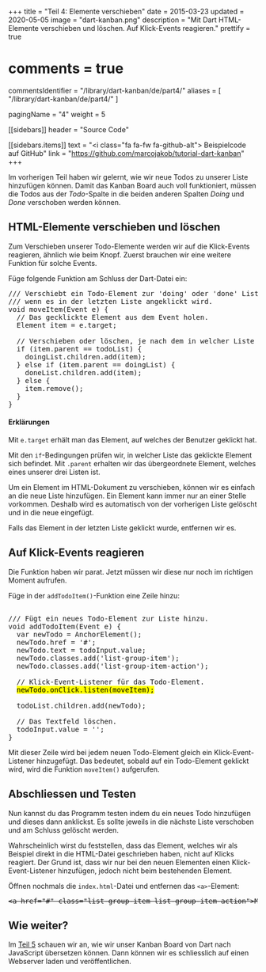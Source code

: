 +++
title = "Teil 4: Elemente verschieben"
date = 2015-03-23
updated = 2020-05-05
image = "dart-kanban.png"
description = "Mit Dart HTML-Elemente verschieben und löschen. Auf Klick-Events reagieren."
prettify = true
# comments = true
commentsIdentifier = "/library/dart-kanban/de/part4/"
aliases = [ 
  "/library/dart-kanban/de/part4/" 
]

pagingName = "4"
weight = 5

[[sidebars]]
header = "Source Code"

[[sidebars.items]]
text = "<i class=\"fa fa-fw fa-github-alt\"></i> Beispielcode auf GitHub"
link = "https://github.com/marcojakob/tutorial-dart-kanban"
+++

Im vorherigen Teil haben wir gelernt, wie wir neue Todos zu unserer Liste hinzufügen können. Damit das Kanban Board auch voll funktioniert, müssen die Todos aus der *Todo*-Spalte in die beiden anderen Spalten *Doing* und *Done* verschoben werden können. 


## HTML-Elemente verschieben und löschen

Zum Verschieben unserer Todo-Elemente werden wir auf die Klick-Events reagieren, ähnlich wie beim Knopf. Zuerst brauchen wir eine weitere Funktion für solche Events.

Füge folgende Funktion am Schluss der Dart-Datei ein:

<pre class="prettyprint lang-dart">
/// Verschiebt ein Todo-Element zur 'doing' oder 'done' Liste oder löscht es,
/// wenn es in der letzten Liste angeklickt wird.
void moveItem(Event e) {
  // Das gecklickte Element aus dem Event holen.
  Element item = e.target;

  // Verschieben oder löschen, je nach dem in welcher Liste das Element ist.
  if (item.parent == todoList) {
    doingList.children.add(item);
  } else if (item.parent == doingList) {
    doneList.children.add(item);
  } else {
    item.remove();
  }
}
</pre>


#### Erklärungen

Mit `e.target` erhält man das Element, auf welches der Benutzer geklickt hat.

Mit den `if`-Bedingungen prüfen wir, in welcher Liste das geklickte Element sich befindet. Mit `.parent` erhalten wir das übergeordnete Element, welches eines unserer drei Listen ist.

Um ein Element im HTML-Dokument zu verschieben, können wir es einfach an die neue Liste hinzufügen. Ein Element kann immer nur an einer Stelle vorkommen. Deshalb wird es automatisch von der vorherigen Liste gelöscht und in die neue eingefügt.

Falls das Element in der letzten Liste geklickt wurde, entfernen wir es.


## Auf Klick-Events reagieren

Die Funktion haben wir parat. Jetzt müssen wir diese nur noch im richtigen Moment aufrufen.

Füge in der `addTodoItem()`-Funktion eine Zeile hinzu:

<pre class="prettyprint lang-dart">

/// Fügt ein neues Todo-Element zur Liste hinzu.
void addTodoItem(Event e) {
  var newTodo = AnchorElement();
  newTodo.href = '#';
  newTodo.text = todoInput.value;
  newTodo.classes.add('list-group-item');
  newTodo.classes.add('list-group-item-action');

  // Klick-Event-Listener für das Todo-Element.
  <mark>newTodo.onClick.listen(moveItem);</mark>

  todoList.children.add(newTodo);

  // Das Textfeld löschen.
  todoInput.value = '';
}
</pre>

Mit dieser Zeile wird bei jedem neuen Todo-Element gleich ein Klick-Event-Listener hinzugefügt. Das bedeutet, sobald auf ein Todo-Element geklickt wird, wird die Funktion `moveItem()` aufgerufen.


## Abschliessen und Testen

Nun kannst du das Programm testen indem du ein neues Todo hinzufügen und dieses dann anklickst. Es sollte jeweils in die nächste Liste verschoben und am Schluss gelöscht werden.

Wahrscheinlich wirst du feststellen, dass das Element, welches wir als Beispiel direkt in die HTML-Datei geschrieben haben, nicht auf Klicks reagiert. Der Grund ist, dass wir nur bei den neuen Elementen einen Klick-Event-Listener hinzufügen, jedoch nicht beim bestehenden Element.

Öffnen nochmals die `index.html`-Datei und entfernen das `<a>`-Element: 

<pre class="prettyprint lang-html">
<del>&lt;a href="#" class="list-group-item list-group-item-action">Mein erstes Todo&lt;/a></del>
</pre>


## Wie weiter?

Im [Teil 5](/de/library/dart-kanban/part5/) schauen wir an, wie wir unser Kanban Board von Dart nach JavaScript übersetzen können. Dann können wir es schliesslich auf einen Webserver laden und veröffentlichen.




